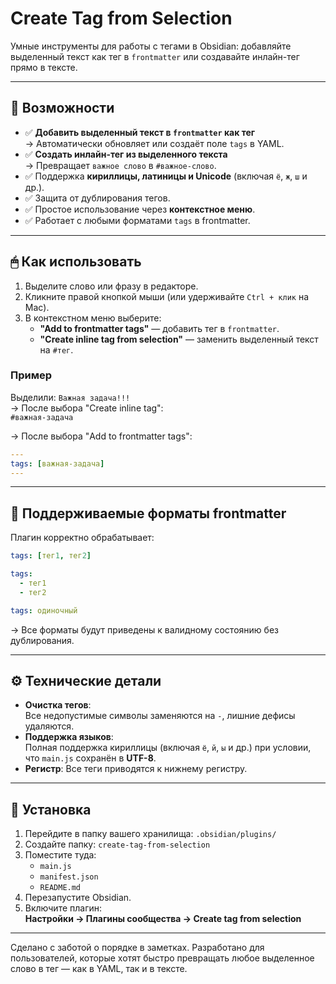 
# Create Tag from Selection

Умные инструменты для работы с тегами в Obsidian: добавляйте выделенный текст как тег в `frontmatter` или создавайте инлайн-тег прямо в тексте.

---

## 🌟 Возможности

- ✅ **Добавить выделенный текст в `frontmatter` как тег**  
  → Автоматически обновляет или создаёт поле `tags` в YAML.
- ✅ **Создать инлайн-тег из выделенного текста**  
  → Превращает `важное слово` в `#важное-слово`.
- ✅ Поддержка **кириллицы, латиницы и Unicode** (включая `ё`, `ж`, `ш` и др.).
- ✅ Защита от дублирования тегов.
- ✅ Простое использование через **контекстное меню**.
- ✅ Работает с любыми форматами `tags` в frontmatter.

---

## 🖱 Как использовать

1. Выделите слово или фразу в редакторе.
2. Кликните правой кнопкой мыши (или удерживайте `Ctrl + клик` на Mac).
3. В контекстном меню выберите:
   - **"Add to frontmatter tags"** — добавить тег в `frontmatter`.
   - **"Create inline tag from selection"** — заменить выделенный текст на `#тег`.

### Пример

Выделили: `Важная задача!!!`  
→ После выбора "Create inline tag":  
`#важная-задача`

→ После выбора "Add to frontmatter tags":  
```yaml
---
tags: [важная-задача]
---
```

---

## 🧩 Поддерживаемые форматы frontmatter

Плагин корректно обрабатывает:
```yaml
tags: [тег1, тег2]
```
```yaml
tags:
  - тег1
  - тег2
```
```yaml
tags: одиночный
```

→ Все форматы будут приведены к валидному состоянию без дублирования.

---

## ⚙️ Технические детали

- **Очистка тегов**:  
  Все недопустимые символы заменяются на `-`, лишние дефисы удаляются.
- **Поддержка языков**:  
  Полная поддержка кириллицы (включая `ё`, `й`, `ы` и др.) при условии, что `main.js` сохранён в **UTF-8**.
- **Регистр**: Все теги приводятся к нижнему регистру.

---

## 🔧 Установка

1. Перейдите в папку вашего хранилища: `.obsidian/plugins/`
2. Создайте папку: `create-tag-from-selection`
3. Поместите туда:
   - `main.js`
   - `manifest.json`
   - `README.md`
4. Перезапустите Obsidian.
5. Включите плагин:  
   **Настройки → Плагины сообщества → Create tag from selection**

---

Сделано с заботой о порядке в заметках. Разработано для пользователей, которые хотят быстро превращать любое выделенное слово в тег — как в YAML, так и в тексте.

